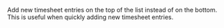 Add new timesheet entries on the top of the list instead of on the
bottom. This is useful when quickly adding new timesheet entries.
